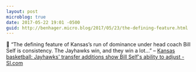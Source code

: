 ```yaml
---
layout: post
microblog: true
date: 2017-05-22 19:01 -0500
guid: http://benhager.micro.blog/2017/05/23/the-defining-feature.html
---
```

🏀 “The defining feature of Kansas’s run of dominance under head coach Bill Self is consistency. The Jayhawks win, and they win a lot…” – [Kansas basketball: Jayhawks' transfer additions show Bill Self's ability to adjust - SI.com](https://www.si.com/college-basketball/2017/05/22/kansas-jayhawks-transfers-bill-self)
